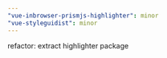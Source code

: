 ```yaml
---
"vue-inbrowser-prismjs-highlighter": minor
"vue-styleguidist": minor
---
```


refactor: extract highlighter package

